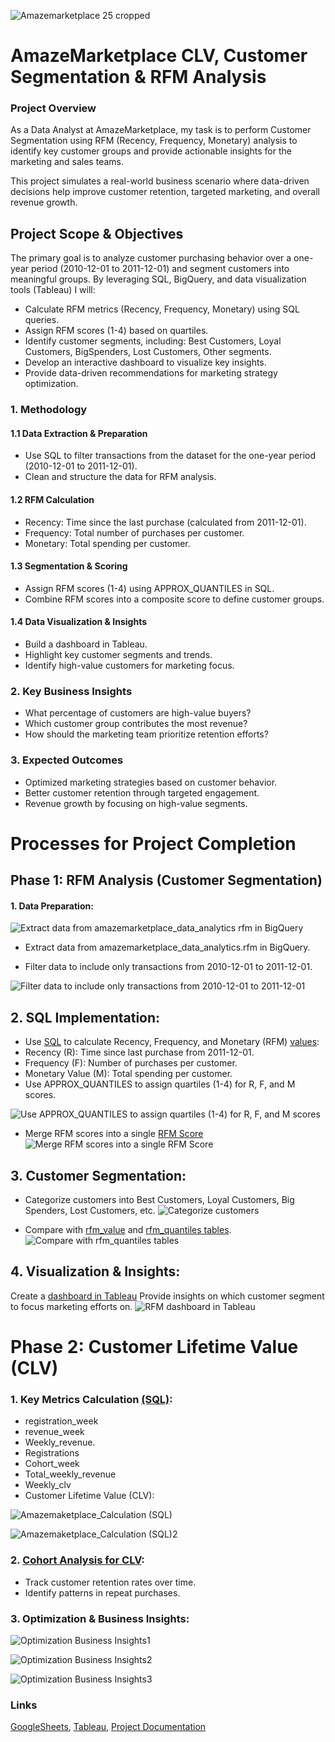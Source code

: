 ![Amazemarketplace 25 cropped](https://github.com/user-attachments/assets/1116aed5-aaff-4148-a647-dc13b8b77216)

# AmazeMarketplace CLV, Customer Segmentation & RFM Analysis

### Project Overview
As a Data Analyst at AmazeMarketplace, my task is to perform Customer Segmentation using RFM (Recency, Frequency, Monetary) analysis to identify key customer groups and provide actionable insights for the marketing and sales teams.

This project simulates a real-world business scenario where data-driven decisions help improve customer retention, targeted marketing, and overall revenue growth.

##  Project Scope & Objectives
The primary goal is to analyze customer purchasing behavior over a one-year period (2010-12-01 to 2011-12-01) and segment customers into meaningful groups. By leveraging SQL, BigQuery, and data visualization tools (Tableau) I will: 

- Calculate RFM metrics (Recency, Frequency, Monetary) using SQL queries.
- Assign RFM scores (1-4) based on quartiles.
- Identify customer segments, including: Best Customers, Loyal Customers, BigSpenders, Lost Customers, Other segments.
- Develop an interactive dashboard to visualize key insights.
- Provide data-driven recommendations for marketing strategy optimization.
  
### 1. Methodology
#### 1.1 Data Extraction & Preparation
- Use SQL to filter transactions from the dataset for the one-year period (2010-12-01 to 2011-12-01).
- Clean and structure the data for RFM analysis.
#### 1.2 RFM Calculation
- Recency: Time since the last purchase (calculated from 2011-12-01).
- Frequency: Total number of purchases per customer.
- Monetary: Total spending per customer.
#### 1.3 Segmentation & Scoring
- Assign RFM scores (1-4) using APPROX_QUANTILES in SQL.
- Combine RFM scores into a composite score to define customer groups.
#### 1.4 Data Visualization & Insights
- Build a dashboard in Tableau.
- Highlight key customer segments and trends.
- Identify high-value customers for marketing focus.
### 2. Key Business Insights
- What percentage of customers are high-value buyers?
- Which customer group contributes the most revenue?
- How should the marketing team prioritize retention efforts?
### 3. Expected Outcomes
- Optimized marketing strategies based on customer behavior.
- Better customer retention through targeted engagement.
- Revenue growth by focusing on high-value segments.


# Processes for Project Completion
## Phase 1: RFM Analysis (Customer Segmentation)
#### 1. Data Preparation:

![Extract data from amazemarketplace_data_analytics rfm in BigQuery](https://github.com/user-attachments/assets/7d867a50-afef-4db7-b402-7e5674999bd2)
- Extract data from amazemarketplace_data_analytics.rfm in BigQuery.

- Filter data to include only transactions from 2010-12-01 to 2011-12-01.

![Filter data to include only transactions from 2010-12-01 to 2011-12-01](https://github.com/user-attachments/assets/4024674c-e5e2-46eb-b9ae-1118775fc7cf)


## 2. SQL Implementation:
- Use [SQL](https://docs.google.com/spreadsheets/d/14bkNza52kFWUSrScmSLYnQS4Pp0OJ6lh6_VK2Jv_e9M/edit?gid=832667456#gid=832667456)  to calculate Recency, Frequency, and Monetary (RFM) [values](https://docs.google.com/spreadsheets/d/14bkNza52kFWUSrScmSLYnQS4Pp0OJ6lh6_VK2Jv_e9M/edit?gid=40768686#gid=40768686):
- Recency (R): Time since last purchase from 2011-12-01.
- Frequency (F): Number of purchases per customer.
- Monetary Value (M): Total spending per customer.
- Use APPROX_QUANTILES to assign quartiles (1-4) for R, F, and M scores.
  
![Use APPROX_QUANTILES to assign quartiles (1-4) for R, F, and M scores](https://github.com/user-attachments/assets/7aa09b26-f0a5-4c16-b4c6-dfb56dc8b827)
- Merge RFM scores into a single [RFM Score](https://docs.google.com/spreadsheets/d/14bkNza52kFWUSrScmSLYnQS4Pp0OJ6lh6_VK2Jv_e9M/edit?gid=724853351#gid=724853351)
![Merge RFM scores into a single RFM Score](https://github.com/user-attachments/assets/526aa1c9-89c4-4d7e-9c07-dfbb9970db27)

## 3. Customer Segmentation:
- Categorize customers into Best Customers, Loyal Customers, Big Spenders, Lost Customers, etc.
![Categorize customers ](https://github.com/user-attachments/assets/dda45596-69b6-467a-995d-424f9bec0a61)

- Compare with [rfm_value](https://docs.google.com/spreadsheets/d/14bkNza52kFWUSrScmSLYnQS4Pp0OJ6lh6_VK2Jv_e9M/edit?gid=982402840#gid=982402840) and [rfm_quantiles tables](https://docs.google.com/spreadsheets/d/14bkNza52kFWUSrScmSLYnQS4Pp0OJ6lh6_VK2Jv_e9M/edit?gid=1388210542#gid=1388210542).
![Compare with rfm_quantiles tables](https://github.com/user-attachments/assets/d0a85936-ce9f-4560-a8d6-db0db608f57b)

## 4. Visualization & Insights:
Create a [dashboard in Tableau](https://public.tableau.com/app/profile/kay.afu/viz/CustomerSegmentationRFM_17084114616270/Dashboard1) Provide insights on which customer segment to focus marketing efforts on.
![RFM dashboard in Tableau](https://github.com/user-attachments/assets/056a3d50-ce0e-4c1b-8c7e-8cf681edb791)


# Phase 2: Customer Lifetime Value (CLV)
### 1. Key Metrics Calculation [(SQL)](https://docs.google.com/spreadsheets/d/14bkNza52kFWUSrScmSLYnQS4Pp0OJ6lh6_VK2Jv_e9M/edit?gid=790783378#gid=790783378):
- registration_week
- revenue_week
- Weekly_revenue.
- Registrations
- Cohort_week
- Total_weekly_revenue
- Weekly_clv
- Customer Lifetime Value (CLV):

![Amazemaketplace_Calculation (SQL)](https://github.com/user-attachments/assets/5b531f94-eaa0-4b33-aab1-f0d4679ad2e4)

![Amazemaketplace_Calculation (SQL)2](https://github.com/user-attachments/assets/a35bffbf-3e62-4e3a-896b-2bc554e88df5)

### 2. [Cohort Analysis for CLV](https://docs.google.com/spreadsheets/d/14bkNza52kFWUSrScmSLYnQS4Pp0OJ6lh6_VK2Jv_e9M/edit?gid=1127414820#gid=1127414820):
- Track customer retention rates over time.
- Identify patterns in repeat purchases.
### 3. Optimization & Business Insights:

![Optimization   Business Insights1](https://github.com/user-attachments/assets/fd6b228b-4fda-42bd-b1e2-0fa9b37cc9e3)

![Optimization   Business Insights2](https://github.com/user-attachments/assets/831be550-9fca-4461-a24a-beac52a86882)

![Optimization   Business Insights3](https://github.com/user-attachments/assets/cf43794c-6f16-444c-8fb9-58b378d4a2ab)

### Links
[GoogleSheets](https://docs.google.com/spreadsheets/d/14bkNza52kFWUSrScmSLYnQS4Pp0OJ6lh6_VK2Jv_e9M/edit?gid=2016545808#gid=2016545808), [Tableau](https://public.tableau.com/app/profile/kay.afu/viz/CustomerSegmentationRFM_17084114616270/Dashboard1),  [Project Documentation](https://docs.google.com/document/d/1qGdFL5TbcNcJ4i35NA5IwJWhvQbmftnuMblGWKlwxl0/edit?tab=t.0#heading=h.drfswr7wcgvh) 
